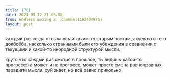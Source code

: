 ```yaml
---
title: 1761
date: 2024-03-12 21:08:38
from: endless шизing ⍼ (channel1162404975)
layout: post
---
```


каждый раз когда отсылаюсь к каким-то старым постам, ахуеваю с того долбоёба, насколько странными были его убеждения в сравнении с текущими и какой-то инородной структурой мысли.

круто что каждый раз смотря в прошлое, ты видишь какой-то прогресс:) а может и не прогресс, может просто смена равноправных парадигм мысли. хуй знает, но всё равно прикольно
